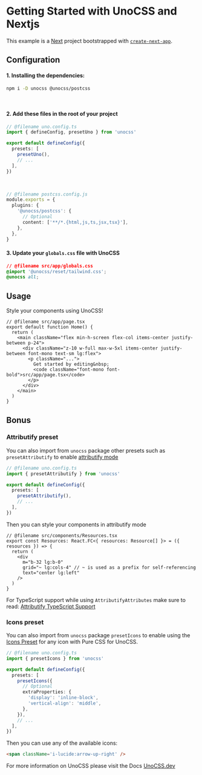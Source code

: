 # Getting Started with UnoCSS and Nextjs

This example is a [Next](https://nextjs.org/) project bootstrapped with [`create-next-app`](https://github.com/vercel/next.js/tree/canary/packages/create-next-app).

## Configuration

#### 1. Installing the dependencies:

```bash
npm i -D unocss @unocss/postcss
```

<br>

#### 2. Add these files in the root of your project

```ts
// @filename uno.config.ts
import { defineConfig, presetUno } from 'unocss'

export default defineConfig({
  presets: [
    presetUno(),
    // ...
  ],
})
```

<br>

```ts
// @filename postcss.config.js
module.exports = {
  plugins: {
    '@unocss/postcss': {
      // Optional
      content: ['**/*.{html,js,ts,jsx,tsx}'],
    },
  },
}
```

#### 3. Update your `globals.css` file with UnoCSS

```css
// @filename src/app/globals.css
@import '@unocss/reset/tailwind.css';
@unocss all;
```

## Usage 

Style your components using UnoCSS!

```tsx
// @filename src/app/page.tsx
export default function Home() {
  return (
    <main className="flex min-h-screen flex-col items-center justify-between p-24">
      <div className="z-10 w-full max-w-5xl items-center justify-between font-mono text-sm lg:flex">
        <p className="...">
          Get started by editing&nbsp;
          <code className="font-mono font-bold">src/app/page.tsx</code>
        </p>
      </div>
    </main>
  )
}
```

## Bonus

### Attributify preset

You can also import from `unocss` package other presets such as `presetAttributify` to enable [attributify mode](https://unocss.dev/presets/attributify#attributify-preset)

```ts
// @filename uno.config.ts
import { presetAttributify } from 'unocss'

export default defineConfig({
  presets: [
    presetAttributify(),
    // ...
  ],
})
 ```

Then you can style your components in attributify mode

```tsx
// @filename src/components/Resources.tsx
export const Resources: React.FC<{ resources: Resource[] }> = ({ resources }) => {
  return (
    <div
      m="b-32 lg:b-0"
      grid="~ lg:cols-4" // ~ is used as a prefix for self-referencing
      text="center lg:left"
    />
  )
}
```

For TypeScript support while using `AttributifyAttributes` make sure to read: [Attributify TypeScript Support](https://unocss.dev/presets/attributify#typescript-support-jsx-tsx)

### Icons preset

You can also import from `unocss` package `presetIcons` to enable using the [Icons Preset](https://unocss.dev/presets/icons) for any icon with Pure CSS for UnoCSS.

```ts
// @filename uno.config.ts
import { presetIcons } from 'unocss'

export default defineConfig({
  presets: [
    presetIcons({
      // Optional
      extraProperties: {
        'display': 'inline-block',
        'vertical-align': 'middle',
      },
    }),
    // ...
  ],
})
```

Then you can use any of the available icons:

```html
<span className='i-lucide:arrow-up-right' />
```

For more information on UnoCSS please visit the Docs [UnoCSS.dev](https://unocss.dev/)
